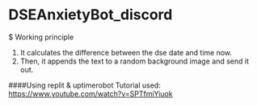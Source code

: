 # DSEAnxietyBot_discord

$ Working principle

1. It calculates the difference between the dse date and time now.
2. Then, it appends the text to a random background image and send it out.

####Using replit & uptimerobot
Tutorial used:
https://www.youtube.com/watch?v=SPTfmiYiuok
